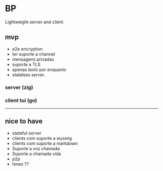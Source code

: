 # BP

Lightweight server and client 

## mvp 
* e2e encryption
* ter suporte a channel
* mensagens privadas
* suporte a TLS
* apenas texto por enquanto
* stateless server.

### server (zig)
### client tui (go)

______

## nice to have
* stateful server
* clients com suporte a wyswig
* clients com suporte a markdown
* Suporte a voz chamada
* Suporte a chamada vida
* p2p
* times ??